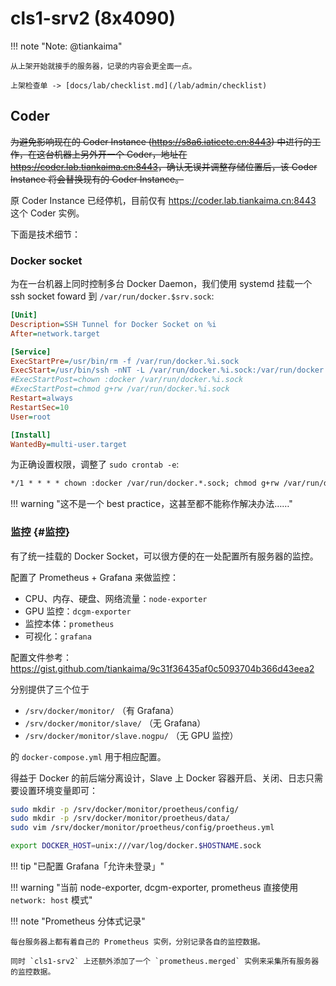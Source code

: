 # cls1-srv2 (8x4090)

!!! note "Note: @tiankaima"

    从上架开始就接手的服务器，记录的内容会更全面一点。

    上架检查单 -> [docs/lab/checklist.md](/lab/admin/checklist)

## Coder

~~为避免影响现在的 Coder Instance (<https://s8a6.iaticetc.cn:8443>) 中进行的工作，在这台机器上另外开一个 Coder，地址在 <https://coder.lab.tiankaima.cn:8443>，确认无误并调整存储位置后，该 Coder Instance 将会替换现有的 Coder Instance。~~

原 Coder Instance 已经停机，目前仅有 <https://coder.lab.tiankaima.cn:8443> 这个 Coder 实例。

下面是技术细节：

### Docker socket

为在一台机器上同时控制多台 Docker Daemon，我们使用 systemd 挂载一个 ssh socket foward 到 `/var/run/docker.$srv.sock`:

```ini title="/etc/systemd/system/docker-tunnel@$.service"
[Unit]
Description=SSH Tunnel for Docker Socket on %i
After=network.target

[Service]
ExecStartPre=/usr/bin/rm -f /var/run/docker.%i.sock
ExecStart=/usr/bin/ssh -nNT -L /var/run/docker.%i.sock:/var/run/docker.sock coder@%i
#ExecStartPost=chown :docker /var/run/docker.%i.sock
#ExecStartPost=chmod g+rw /var/run/docker.%i.sock
Restart=always
RestartSec=10
User=root

[Install]
WantedBy=multi-user.target
```

为正确设置权限，调整了 `sudo crontab -e`:

```txt
*/1 * * * * chown :docker /var/run/docker.*.sock; chmod g+rw /var/run/docker.*.sock
```

!!! warning "这不是一个 best practice，这甚至都不能称作解决办法……"

### 监控 {#监控}

有了统一挂载的 Docker Socket，可以很方便的在一处配置所有服务器的监控。

配置了 Prometheus + Grafana 来做监控：

-   CPU、内存、硬盘、网络流量：`node-exporter`
-   GPU 监控：`dcgm-exporter`
-   监控本体：`prometheus`
-   可视化：`grafana`

配置文件参考：<https://gist.github.com/tiankaima/9c31f36435af0c5093704b366d43eea2>

分别提供了三个位于

-   `/srv/docker/monitor/` （有 Grafana）
-   `/srv/docker/monitor/slave/` （无 Grafana）
-   `/srv/docker/monitor/slave.nogpu/` （无 GPU 监控）

的 `docker-compose.yml` 用于相应配置。

得益于 Docker 的前后端分离设计，Slave 上 Docker 容器开启、关闭、日志只需要设置环境变量即可：

```bash title="On target slave"
sudo mkdir -p /srv/docker/monitor/proetheus/config/
sudo mkdir -p /srv/docker/monitor/proetheus/data/
sudo vim /srv/docker/monitor/proetheus/config/proetheus.yml
```

```bash title="On cls1-srv2"
export DOCKER_HOST=unix:///var/log/docker.$HOSTNAME.sock
```

!!! tip "已配置 Grafana「允许未登录」"

!!! warning "当前 node-exporter, dcgm-exporter, prometheus 直接使用 `network: host` 模式"

!!! note "Prometheus 分体式记录"

    每台服务器上都有着自己的 Prometheus 实例，分别记录各自的监控数据。

    同时 `cls1-srv2` 上还额外添加了一个 `prometheus.merged` 实例来采集所有服务器的监控数据。
